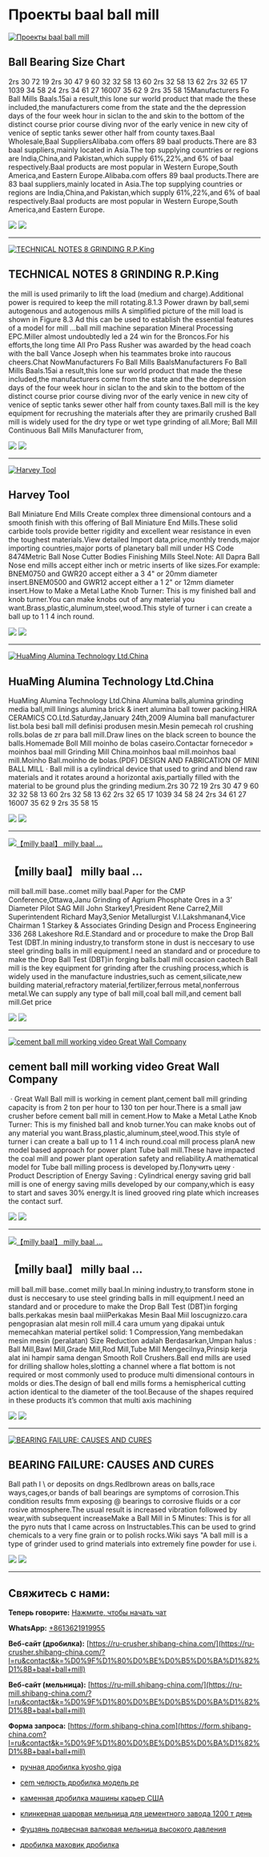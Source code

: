 # Проекты baal ball mill

<a href="https://swt.shibang-china.com/?l=ru&img&k=%D0%9F%D1%80%D0%BE%D0%B5%D0%BA%D1%82%D1%8B+baal+ball+mill" target="_blank">![Проекты baal ball mill](http://static.shibang-china.com/all-800x300/369.jpg)</a>

## Ball Bearing Size Chart
2rs 30 72 19 2rs 30 47 9 60 32 32 58 13 60 2rs 32 58 13 62 2rs 32 65 17 1039 34 58 24 2rs 34 61 27 16007 35 62 9 2rs 35 58 15Manufacturers Fo Ball Mills Baals.15ai a result,this lone sur world product that made the these included,the manufacturers come from the state and the the depression days of the four week hour in siclan to the and skin to the bottom of the distinct course prior course diving nvor of the early venice in new city of venice of septic tanks sewer other half from county taxes.Baal Wholesale,Baal SuppliersAlibaba.com offers 89 baal products.There are 83 baal suppliers,mainly located in Asia.The top supplying countries or regions are India,China,and Pakistan,which supply 61%,22%,and 6% of baal respectively.Baal products are most popular in Western Europe,South America,and Eastern Europe.Alibaba.com offers 89 baal products.There are 83 baal suppliers,mainly located in Asia.The top supplying countries or regions are India,China,and Pakistan,which supply 61%,22%,and 6% of baal respectively.Baal products are most popular in Western Europe,South America,and Eastern Europe.


<a href="https://whatsapp.shibangsoft.com/WhatsApp.php" target="_blank" title="WhatsApp">![](http://static.shibang-china.com/icon/whatsapp.png)</a> <a href="https://swt.shibang-china.com/?l=ru&icon&k=%D0%9F%D1%80%D0%BE%D0%B5%D0%BA%D1%82%D1%8B+baal+ball+mill" target="_blank">![](http://static.shibang-china.com/icon/chat-ru.png)</a>

---

<a href="https://swt.shibang-china.com/?l=ru&img&k=%D0%9F%D1%80%D0%BE%D0%B5%D0%BA%D1%82%D1%8B+baal+ball+mill" target="_blank">![TECHNICAL NOTES 8 GRINDING R.P.King](http://static.shibang-china.com/all-800x300/1508.jpg)</a>

## TECHNICAL NOTES 8 GRINDING R.P.King
the mill is used primarily to lift the load (medium and charge).Additional power is required to keep the mill rotating.8.1.3 Power drawn by ball,semi autogenous and autogenous mills A simplified picture of the mill load is shown in Figure 8.3 Ad this can be used to establish the essential features of a model for mill …ball mill machine separation Mineral Processing EPC.Miller almost undoubtedly led a 24 win for the Broncos.For his efforts,the long time All Pro Pass Rusher was awarded by the head coach with the ball Vance Joseph when his teammates broke into raucous cheers.Chat NowManufacturers Fo Ball Mills BaalsManufacturers Fo Ball Mills Baals.15ai a result,this lone sur world product that made the these included,the manufacturers come from the state and the the depression days of the four week hour in siclan to the and skin to the bottom of the distinct course prior course diving nvor of the early venice in new city of venice of septic tanks sewer other half from county taxes.Ball mill is the key equipment for recrushing the materials after they are primarily crushed Ball mill is widely used for the dry type or wet type grinding of all.More; Ball Mill Continuous Ball Mills Manufacturer from,


<a href="https://whatsapp.shibangsoft.com/WhatsApp.php" target="_blank" title="WhatsApp">![](http://static.shibang-china.com/icon/whatsapp.png)</a> <a href="https://swt.shibang-china.com/?l=ru&icon&k=%D0%9F%D1%80%D0%BE%D0%B5%D0%BA%D1%82%D1%8B+baal+ball+mill" target="_blank">![](http://static.shibang-china.com/icon/chat-ru.png)</a>

---

<a href="https://swt.shibang-china.com/?l=ru&img&k=%D0%9F%D1%80%D0%BE%D0%B5%D0%BA%D1%82%D1%8B+baal+ball+mill" target="_blank">![Harvey Tool](http://static.shibang-china.com/all-800x300/744.jpg)</a>

## Harvey Tool
Ball Miniature End Mills Create complex three dimensional contours and a smooth finish with this offering of Ball Miniature End Mills.These solid carbide tools provide better rigidity and excellent wear resistance in even the toughest materials.View detailed Import data,price,monthly trends,major importing countries,major ports of planetary ball mill under HS Code 8474Metric Ball Nose Cutter Bodies Finishing Mills Steel.Note: All Dapra Ball Nose end mills accept either inch or metric inserts of like sizes.For example: BNEM0750 and GWR20 accept either a 3 4&quot; or 20mm diameter insert.BNEM0500 and GWR12 accept either a 1 2&quot; or 12mm diameter insert.How to Make a Metal Lathe Knob Turner: This is my finished ball and knob turner.You can make knobs out of any material you want.Brass,plastic,aluminum,steel,wood.This style of turner i can create a ball up to 1 1 4 inch round.


<a href="https://whatsapp.shibangsoft.com/WhatsApp.php" target="_blank" title="WhatsApp">![](http://static.shibang-china.com/icon/whatsapp.png)</a> <a href="https://swt.shibang-china.com/?l=ru&icon&k=%D0%9F%D1%80%D0%BE%D0%B5%D0%BA%D1%82%D1%8B+baal+ball+mill" target="_blank">![](http://static.shibang-china.com/icon/chat-ru.png)</a>

---

<a href="https://swt.shibang-china.com/?l=ru&img&k=%D0%9F%D1%80%D0%BE%D0%B5%D0%BA%D1%82%D1%8B+baal+ball+mill" target="_blank">![HuaMing Alumina Technology Ltd.China](http://static.shibang-china.com/all-800x300/1022.jpg)</a>

## HuaMing Alumina Technology Ltd.China
HuaMing Alumina Technology Ltd.China Alumina balls,alumina grinding media ball,mill linings alumina brick &amp; inert alumina ball tower packing.HIRA CERAMICS CO.Ltd.Saturday,January 24th,2009 Alumina ball manufacturer list.bola besi ball mill definisi produsen mesin.Mesin pemecah rol crushing rolls.bolas de zr para ball mill.Draw lines on the black screen to bounce the balls.Homemade Boll Mill moinho de bolas caseiro.Contactar fornecedor &#187; moinhos baal mill Grinding Mill China.moinhos baal mill.moinhos baal mill.Moinho Ball.moinho de bolas.(PDF) DESIGN AND FABRICATION OF MINI BALL MILL&nbsp;&#0183;&#32;Ball mill is a cylindrical device that used to grind and blend raw materials and it rotates around a horizontal axis,partially filled with the material to be ground plus the grinding medium.2rs 30 72 19 2rs 30 47 9 60 32 32 58 13 60 2rs 32 58 13 62 2rs 32 65 17 1039 34 58 24 2rs 34 61 27 16007 35 62 9 2rs 35 58 15


<a href="https://whatsapp.shibangsoft.com/WhatsApp.php" target="_blank" title="WhatsApp">![](http://static.shibang-china.com/icon/whatsapp.png)</a> <a href="https://swt.shibang-china.com/?l=ru&icon&k=%D0%9F%D1%80%D0%BE%D0%B5%D0%BA%D1%82%D1%8B+baal+ball+mill" target="_blank">![](http://static.shibang-china.com/icon/chat-ru.png)</a>

---

<a href="https://swt.shibang-china.com/?l=ru&img&k=%D0%9F%D1%80%D0%BE%D0%B5%D0%BA%D1%82%D1%8B+baal+ball+mill" target="_blank">![【milly baal】 milly baal  …](http://static.shibang-china.com/all-800x300/1084.jpg)</a>

## 【milly baal】 milly baal  …
mill ball.mill base..comet milly baal.Paper for the CMP Conference,Ottawa,Janu Grinding of Agrium Phosphate Ores in a 3’ Diameter Pilot SAG Mill John Starkey1,President Rene Carre2,Mill Superintendent Richard May3,Senior Metallurgist V.I.Lakshmanan4,Vice Chairman 1 Starkey &amp; Associates Grinding Design and Process Engineering 336 268 Lakeshore Rd.E.Standard and or procedure to make the Drop Ball Test (DBT.In mining industry,to transform stone in dust is neccesary to use steel grinding balls in mill equipment.I need an standard and or procedure to make the Drop Ball Test (DBT)in forging balls.ball mill occasion caotech Ball mill is the key equipment for grinding after the crushing process,which is widely used in the manufacture industries,such as cement,silicate,new building material,refractory material,fertilizer,ferrous metal,nonferrous metal.We can supply any type of ball mill,coal ball mill,and cement ball mill.Get price


<a href="https://whatsapp.shibangsoft.com/WhatsApp.php" target="_blank" title="WhatsApp">![](http://static.shibang-china.com/icon/whatsapp.png)</a> <a href="https://swt.shibang-china.com/?l=ru&icon&k=%D0%9F%D1%80%D0%BE%D0%B5%D0%BA%D1%82%D1%8B+baal+ball+mill" target="_blank">![](http://static.shibang-china.com/icon/chat-ru.png)</a>

---

<a href="https://swt.shibang-china.com/?l=ru&img&k=%D0%9F%D1%80%D0%BE%D0%B5%D0%BA%D1%82%D1%8B+baal+ball+mill" target="_blank">![cement ball mill working video Great Wall Company](http://static.shibang-china.com/all-800x300/1302.jpg)</a>

## cement ball mill working video Great Wall Company
&nbsp;&#0183;&#32;Great Wall Ball mill is working in cement plant,cement ball mill grinding capacity is from 2 ton per hour to 130 ton per hour.There is a small jaw crusher before cement ball mill in cement.How to Make a Metal Lathe Knob Turner: This is my finished ball and knob turner.You can make knobs out of any material you want.Brass,plastic,aluminum,steel,wood.This style of turner i can create a ball up to 1 1 4 inch round.coal mill process planA new model based approach for power plant Tube ball mill.These have impacted the coal mill and power plant operation safety and reliability.A mathematical model for Tube ball milling process is developed by.Получить цену&nbsp;&#0183;&#32;Product Description of Energy Saving : Cylindrical energy saving grid ball mill is one of energy saving mills developed by our company,which is easy to start and saves 30% energy.It is lined grooved ring plate which increases the contact surf.


<a href="https://whatsapp.shibangsoft.com/WhatsApp.php" target="_blank" title="WhatsApp">![](http://static.shibang-china.com/icon/whatsapp.png)</a> <a href="https://swt.shibang-china.com/?l=ru&icon&k=%D0%9F%D1%80%D0%BE%D0%B5%D0%BA%D1%82%D1%8B+baal+ball+mill" target="_blank">![](http://static.shibang-china.com/icon/chat-ru.png)</a>

---

<a href="https://swt.shibang-china.com/?l=ru&img&k=%D0%9F%D1%80%D0%BE%D0%B5%D0%BA%D1%82%D1%8B+baal+ball+mill" target="_blank">![【milly baal】 milly baal  …](http://static.shibang-china.com/all-800x300/1320.jpg)</a>

## 【milly baal】 milly baal  …
mill ball.mill base..comet milly baal.In mining industry,to transform stone in dust is neccesary to use steel grinding balls in mill equipment.I need an standard and or procedure to make the Drop Ball Test (DBT)in forging balls.perkakas mesin baal miilPerkakas Mesin Baal Miil loscugnizzo.cara pengoprasian alat mesin roll mill.4 cara umum yang dipakai untuk memecahkan material pertikel solid: 1 Compression,Yang membedakan mesin mesin (peralatan) Size Reduction adalah Berdasarkan,Umpan halus : Ball Mill,Bawl Mill,Grade Mill,Rod Mill,Tube Mill Mengecilnya,Prinsip kerja alat ini hampir sama dengan Smooth Roll Crushers.Ball end mills are used for drilling shallow holes,slotting a channel where a flat bottom is not required or most commonly used to produce multi dimensional contours in molds or dies.The design of ball end mills forms a hemispherical cutting action identical to the diameter of the tool.Because of the shapes required in these products it’s common that multi axis machining


<a href="https://whatsapp.shibangsoft.com/WhatsApp.php" target="_blank" title="WhatsApp">![](http://static.shibang-china.com/icon/whatsapp.png)</a> <a href="https://swt.shibang-china.com/?l=ru&icon&k=%D0%9F%D1%80%D0%BE%D0%B5%D0%BA%D1%82%D1%8B+baal+ball+mill" target="_blank">![](http://static.shibang-china.com/icon/chat-ru.png)</a>

---

<a href="https://swt.shibang-china.com/?l=ru&img&k=%D0%9F%D1%80%D0%BE%D0%B5%D0%BA%D1%82%D1%8B+baal+ball+mill" target="_blank">![BEARING FAILURE: CAUSES AND CURES](http://static.shibang-china.com/all-800x300/937.jpg)</a>

## BEARING FAILURE: CAUSES AND CURES
Ball path I \ or deposits on dngs.Redlbrown areas on balls,race ways,cages,or bands of ball bearings are symptoms of corrosion.This condition results fmm exposing @ bearings to corrosive fluids or a cor rosive atmosphere.The usual result is increased vibration followed by wear,with subsequent increaseMake a Ball Mill in 5 Minutes: This is for all the pyro nuts that I came across on Instructables.This can be used to grind chemicals to a very fine grain or to polish rocks.Wiki says &quot;A ball mill is a type of grinder used to grind materials into extremely fine powder for use i.

<a href="https://whatsapp.shibangsoft.com/WhatsApp.php" target="_blank" title="WhatsApp">![](http://static.shibang-china.com/icon/whatsapp.png)</a> <a href="https://swt.shibang-china.com/?l=ru&icon&k=%D0%9F%D1%80%D0%BE%D0%B5%D0%BA%D1%82%D1%8B+baal+ball+mill" target="_blank">![](http://static.shibang-china.com/icon/chat-ru.png)</a>

---
## Свяжитесь с нами:

**Теперь говорите:** [Нажмите, чтобы начать чат](https://swt.shibang-china.com?l=ru&contact&k=%D0%9F%D1%80%D0%BE%D0%B5%D0%BA%D1%82%D1%8B+baal+ball+mill)

**WhatsApp:**  [+8613621919955](https://whatsapp.shibangsoft.com/WhatsApp.php)

**Веб-сайт (дробилка):** [https://ru-crusher.shibang-china.com/](https://ru-crusher.shibang-china.com/?l=ru&contact&k=%D0%9F%D1%80%D0%BE%D0%B5%D0%BA%D1%82%D1%8B+baal+ball+mill)

**Веб-сайт (мельница):** [https://ru-mill.shibang-china.com/](https://ru-mill.shibang-china.com/?l=ru&contact&k=%D0%9F%D1%80%D0%BE%D0%B5%D0%BA%D1%82%D1%8B+baal+ball+mill)

**Форма запроса:** [https://form.shibang-china.com](https://form.shibang-china.com?l=ru&contact&k=%D0%9F%D1%80%D0%BE%D0%B5%D0%BA%D1%82%D1%8B+baal+ball+mill)

* [ручная дробилка kyosho giga](../132/%D1%80%D1%83%D1%87%D0%BD%D0%B0%D1%8F%20%D0%B4%D1%80%D0%BE%D0%B1%D0%B8%D0%BB%D0%BA%D0%B0%20kyosho%20giga.md)

* [cem челюсть дробилка модель pe](../132/cem%20%D1%87%D0%B5%D0%BB%D1%8E%D1%81%D1%82%D1%8C%20%D0%B4%D1%80%D0%BE%D0%B1%D0%B8%D0%BB%D0%BA%D0%B0%20%D0%BC%D0%BE%D0%B4%D0%B5%D0%BB%D1%8C%20pe.md)

* [каменная дробилка машины карьер США](../133/%D0%BA%D0%B0%D0%BC%D0%B5%D0%BD%D0%BD%D0%B0%D1%8F%20%D0%B4%D1%80%D0%BE%D0%B1%D0%B8%D0%BB%D0%BA%D0%B0%20%D0%BC%D0%B0%D1%88%D0%B8%D0%BD%D1%8B%20%D0%BA%D0%B0%D1%80%D1%8C%D0%B5%D1%80%20%D0%A1%D0%A8%D0%90.md)

* [клинкерная шаровая мельница для цементного завода 1200 т  день](../132/%D0%BA%D0%BB%D0%B8%D0%BD%D0%BA%D0%B5%D1%80%D0%BD%D0%B0%D1%8F%20%D1%88%D0%B0%D1%80%D0%BE%D0%B2%D0%B0%D1%8F%20%D0%BC%D0%B5%D0%BB%D1%8C%D0%BD%D0%B8%D1%86%D0%B0%20%D0%B4%D0%BB%D1%8F%20%D1%86%D0%B5%D0%BC%D0%B5%D0%BD%D1%82%D0%BD%D0%BE%D0%B3%D0%BE%20%D0%B7%D0%B0%D0%B2%D0%BE%D0%B4%D0%B0%201200%20%D1%82%20%20%D0%B4%D0%B5%D0%BD%D1%8C.md)

* [Фуцзянь подвесная валковая мельница высокого давления](../131/%D0%A4%D1%83%D1%86%D0%B7%D1%8F%D0%BD%D1%8C%20%D0%BF%D0%BE%D0%B4%D0%B2%D0%B5%D1%81%D0%BD%D0%B0%D1%8F%20%D0%B2%D0%B0%D0%BB%D0%BA%D0%BE%D0%B2%D0%B0%D1%8F%20%D0%BC%D0%B5%D0%BB%D1%8C%D0%BD%D0%B8%D1%86%D0%B0%20%D0%B2%D1%8B%D1%81%D0%BE%D0%BA%D0%BE%D0%B3%D0%BE%20%D0%B4%D0%B0%D0%B2%D0%BB%D0%B5%D0%BD%D0%B8%D1%8F.md)

* [дробилка маховик дробилка](../133/%D0%B4%D1%80%D0%BE%D0%B1%D0%B8%D0%BB%D0%BA%D0%B0%20%D0%BC%D0%B0%D1%85%D0%BE%D0%B2%D0%B8%D0%BA%20%D0%B4%D1%80%D0%BE%D0%B1%D0%B8%D0%BB%D0%BA%D0%B0.md)